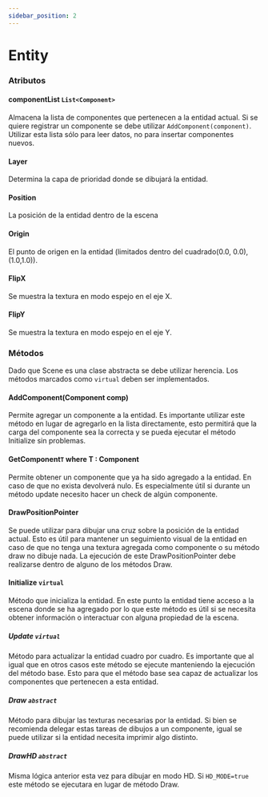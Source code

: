 ```yaml
---
sidebar_position: 2
---
```


# Entity

### Atributos

#### componentList `List<Component>`
Almacena la lista de componentes que pertenecen a la entidad actual. Si se quiere registrar un componente se debe utilizar `AddComponent(component)`. Utilizar esta lista sólo para leer datos, no para insertar componentes nuevos.

#### Layer

Determina la capa de prioridad donde se dibujará la entidad.

#### Position

La posición de la entidad dentro de la escena

#### Origin

El punto de origen en la entidad (limitados dentro del cuadrado(0.0, 0.0), (1.0,1.0)).

#### FlipX

Se muestra la textura en modo espejo en el eje X.

#### FlipY

Se muestra la textura en modo espejo en el eje Y.

### Métodos

Dado que Scene es una clase abstracta se debe utilizar herencia. Los métodos marcados como `virtual` deben ser implementados.

#### AddComponent(Component comp) 

Permite agregar un componente a la entidad. Es importante utilizar este método en lugar de agregarlo en la lista directamente, esto permitirá que la carga del componente sea la correcta y se pueda ejecutar el método Initialize sin problemas.


#### GetComponent`T` where T : Component

Permite obtener un componente que ya ha sido agregado a la entidad. En caso de que no exista devolverá nulo. Es especialmente útil si durante un método update necesito hacer un check de algún componente.

#### DrawPositionPointer

Se puede utilizar para dibujar una cruz sobre la posición de la entidad actual. Esto es útil para mantener un seguimiento visual de la entidad en caso de que no tenga una textura agregada como componente o su método draw no dibuje nada. La ejecución de este DrawPositionPointer debe realizarse dentro de alguno de los métodos Draw.


#### Initialize `virtual`

Método que inicializa la entidad. En este punto la entidad tiene acceso a la escena donde se ha agregado por lo que este método es útil si se necesita obtener información o interactuar con alguna propiedad de la escena.

##### Update `virtual`

Método para actualizar la entidad cuadro por cuadro. Es importante que al igual que en otros casos este método se ejecute manteniendo la ejecución del método base. Esto para que el método base sea capaz de actualizar los componentes que pertenecen a esta entidad.

##### Draw `abstract`

Método para dibujar las texturas necesarias por la entidad. Si bien se recomienda delegar estas tareas de dibujos a un componente, igual se puede utilizar si la entidad necesita imprimir algo distinto.

##### DrawHD `abstract`

Misma lógica anterior esta vez para dibujar en modo HD. Si `HD_MODE=true` este método se ejecutara en lugar de método Draw.


